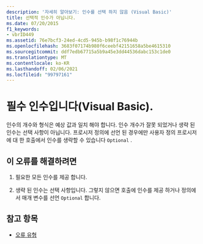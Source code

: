 ```yaml
---
description: '자세히 알아보기: 인수를 선택 하지 않음 (Visual Basic)'
title: 선택적 인수가 아닙니다.
ms.date: 07/20/2015
f1_keywords:
- vbrID449
ms.assetid: 76e7bcf3-24ed-4cd5-945b-b98f1c76944b
ms.openlocfilehash: 3683f07174b980f6ceebf42151658a5be4615310
ms.sourcegitcommit: ddf7edb67715a5b9a45e3dd44536dabc153c1de0
ms.translationtype: MT
ms.contentlocale: ko-KR
ms.lasthandoff: 02/06/2021
ms.locfileid: "99797161"
---
```

# <a name="argument-not-optional-visual-basic"></a>필수 인수입니다(Visual Basic).

인수의 개수와 형식은 예상 값과 일치 해야 합니다. 인수 개수가 잘못 되었거나 생략 된 인수는 선택 사항이 아닙니다. 프로시저 정의에 선언 된 경우에만 사용자 정의 프로시저에 대 한 호출에서 인수를 생략할 수 있습니다 `Optional` .  
  
## <a name="to-correct-this-error"></a>이 오류를 해결하려면  
  
1. 필요한 모든 인수를 제공 합니다.  
  
2. 생략 된 인수는 선택 사항입니다. 그렇지 않으면 호출에 인수를 제공 하거나 정의에서 매개 변수를 선언 `Optional` 합니다.  
  
## <a name="see-also"></a>참고 항목

- [오류 유형](../../programming-guide/language-features/error-types.md)
